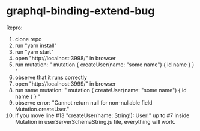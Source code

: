 # graphql-binding-extend-bug
Repro:
1. clone repo
2. run "yarn install"
3. run "yarn start"
4. open "http://localhost:3998/" in browser
5. run mutation: "
    mutation {
    createUser(name: "some name") {
      id
      name
    }
  }
"
6. observe that it runs correctly
7. open "http://localhost:3999/" in browser
8. run same mutation: "
    mutation {
    createUser(name: "some name") {
      id
      name
    }
  }
"
9. observe error: "Cannot return null for non-nullable field Mutation.createUser."
10. if you move line #13 "createUser(name: String!): User!" up to #7 inside Mutation in userServerSchemaString.js file, everything will work.
